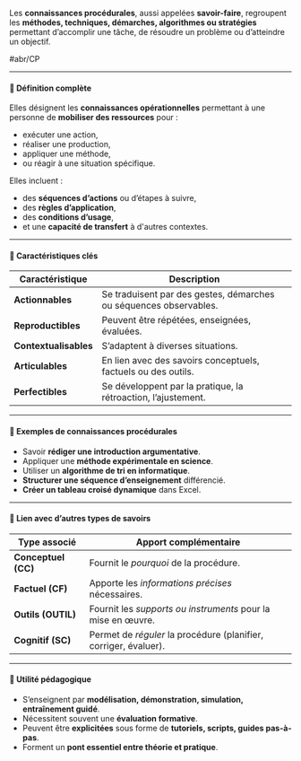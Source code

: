 
Les **connaissances procédurales**, aussi appelées **savoir-faire**, regroupent les **méthodes, techniques, démarches, algorithmes ou stratégies** permettant d’accomplir une tâche, de résoudre un problème ou d’atteindre un objectif.

#abr/CP 

---

#### 🎯 Définition complète
Elles désignent les **connaissances opérationnelles** permettant à une personne de **mobiliser des ressources** pour :
- exécuter une action,
- réaliser une production,
- appliquer une méthode,
- ou réagir à une situation spécifique.

Elles incluent :
- des **séquences d’actions** ou d’étapes à suivre,
- des **règles d’application**,
- des **conditions d’usage**,
- et une **capacité de transfert** à d'autres contextes.

---

#### 🧠 Caractéristiques clés

| Caractéristique       | Description                                                                 |
|------------------------|-----------------------------------------------------------------------------|
| **Actionnables**       | Se traduisent par des gestes, démarches ou séquences observables.           |
| **Reproductibles**     | Peuvent être répétées, enseignées, évaluées.                                |
| **Contextualisables**  | S’adaptent à diverses situations.                                           |
| **Articulables**       | En lien avec des savoirs conceptuels, factuels ou des outils.               |
| **Perfectibles**       | Se développent par la pratique, la rétroaction, l’ajustement.               |

---

#### 🧰 Exemples de connaissances procédurales

- Savoir **rédiger une introduction argumentative**.
- Appliquer une **méthode expérimentale en science**.
- Utiliser un **algorithme de tri en informatique**.
- **Structurer une séquence d’enseignement** différencié.
- **Créer un tableau croisé dynamique** dans Excel.

---

#### 🧭 Lien avec d’autres types de savoirs

| Type associé        | Apport complémentaire                                              |
|---------------------|--------------------------------------------------------------------|
| **Conceptuel (CC)** | Fournit le *pourquoi* de la procédure.                            |
| **Factuel (CF)**    | Apporte les *informations précises* nécessaires.                  |
| **Outils (OUTIL)**  | Fournit les *supports ou instruments* pour la mise en œuvre.      |
| **Cognitif (SC)**   | Permet de *réguler* la procédure (planifier, corriger, évaluer).  |

---

#### 🏁 Utilité pédagogique

- S’enseignent par **modélisation, démonstration, simulation, entraînement guidé**.
- Nécessitent souvent une **évaluation formative**.
- Peuvent être **explicitées** sous forme de **tutoriels, scripts, guides pas-à-pas**.
- Forment un **pont essentiel entre théorie et pratique**.
